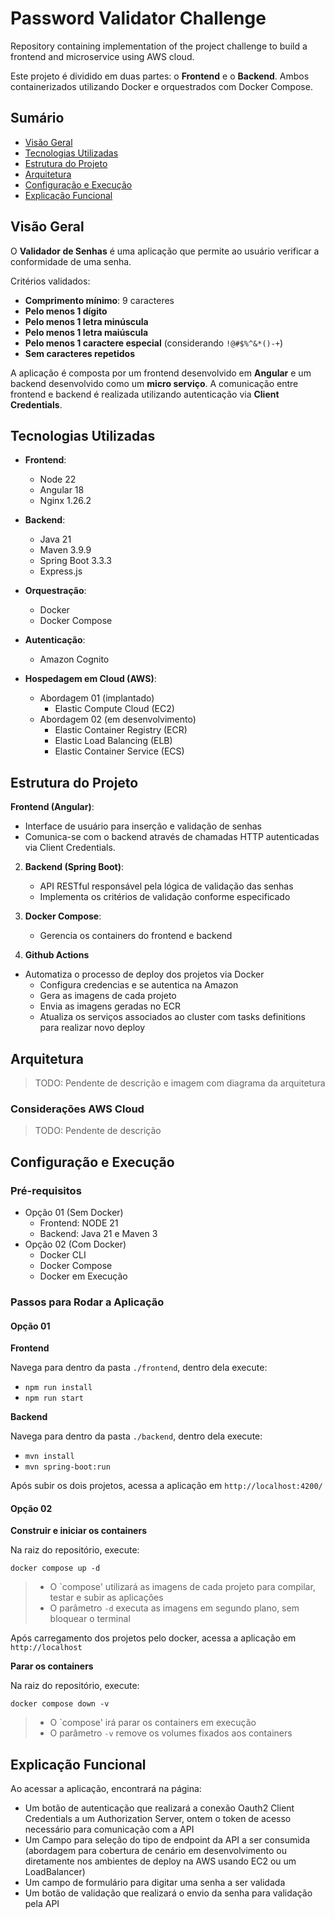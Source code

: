 # Password Validator Challenge

Repository containing implementation of the project challenge to build a frontend and microservice using AWS cloud.

Este projeto é dividido em duas partes: o **Frontend** e o **Backend**.
Ambos containerizados utilizando Docker e orquestrados com Docker Compose.

## Sumário

- [Visão Geral](#visão-geral)
- [Tecnologias Utilizadas](#tecnologias-utilizadas)
- [Estrutura do Projeto](#estrutura-do-projeto)
- [Arquitetura](#arquitetura)
- [Configuração e Execução](#configuração-e-execução)
- [Explicação Funcional](#explicação=funcional)

## Visão Geral

O **Validador de Senhas** é uma aplicação que permite ao usuário verificar a conformidade de uma senha.

Critérios validados:

- **Comprimento mínimo**: 9 caracteres
- **Pelo menos 1 dígito**
- **Pelo menos 1 letra minúscula**
- **Pelo menos 1 letra maiúscula**
- **Pelo menos 1 caractere especial** (considerando `!@#$%^&*()-+`)
- **Sem caracteres repetidos**

A aplicação é composta por um frontend desenvolvido em **Angular** e um backend desenvolvido como um **micro serviço**. A comunicação entre frontend e backend é realizada utilizando autenticação via **Client Credentials**.

## Tecnologias Utilizadas

- **Frontend**:
    - Node 22
    - Angular 18
    - Nginx 1.26.2

- **Backend**:
    - Java 21
    - Maven 3.9.9
    - Spring Boot 3.3.3
    - Express.js

- **Orquestração**:
    - Docker
    - Docker Compose

- **Autenticação**:
  - Amazon Cognito

- **Hospedagem em Cloud (AWS)**:
    - Abordagem 01 (implantado)
        - Elastic Compute Cloud (EC2)
    - Abordagem 02 (em desenvolvimento)
        - Elastic Container Registry (ECR)
        - Elastic Load Balancing (ELB)
        - Elastic Container Service (ECS)

## Estrutura do Projeto

**Frontend (Angular)**:
   - Interface de usuário para inserção e validação de senhas
   - Comunica-se com o backend através de chamadas HTTP autenticadas via Client Credentials.

2. **Backend (Spring Boot)**:
   - API RESTful responsável pela lógica de validação das senhas
   - Implementa os critérios de validação conforme especificado

3. **Docker Compose**:
   - Gerencia os containers do frontend e backend

4. **Github Actions**

- Automatiza o processo de deploy dos projetos via Docker
    - Configura credencias e se autentica na Amazon
    - Gera as imagens de cada projeto
    - Envia as imagens geradas no ECR
    - Atualiza os serviços associados ao cluster com tasks definitions para realizar novo deploy

## Arquitetura

> TODO: Pendente de descrição e imagem com diagrama da arquitetura

### Considerações AWS Cloud

> TODO: Pendente de descrição

## Configuração e Execução

### Pré-requisitos

- Opção 01 (Sem Docker)
    - Frontend: NODE 21
    - Backend: Java 21 e Maven 3
- Opção 02 (Com Docker)
    - Docker CLI
    - Docker Compose
    - Docker em Execução

### Passos para Rodar a Aplicação

#### Opção 01

**Frontend**

Navega para dentro da pasta `./frontend`, dentro dela execute:

- `npm run install`
- `npm run start`

**Backend**

Navega para dentro da pasta `./backend`, dentro dela execute:

- `mvn install`
- `mvn spring-boot:run`

Após subir os dois projetos, acessa a aplicação em `http://localhost:4200/`

#### Opção 02

**Construir e iniciar os containers**

Na raiz do repositório, execute:

`docker compose up -d`

> - O `compose' utilizará as imagens de cada projeto para compilar, testar e subir as aplicações
> - O parâmetro `-d` executa as imagens em segundo plano, sem bloquear o terminal

Após carregamento dos projetos pelo docker, acessa a aplicação em `http://localhost`

**Parar os containers**

Na raiz do repositório, execute:

`docker compose down -v`

> - O `compose' irá parar os containers em execução
> - O parâmetro `-v` remove os volumes fixados aos containers

## Explicação Funcional

Ao acessar a aplicação, encontrará na página:

- Um botão de autenticação que realizará a conexão Oauth2 Client Credentials a um Authorization Server, ontem o token de acesso necessário para comunicação com a API
- Um Campo para seleção do tipo de endpoint da API a ser consumida (abordagem para cobertura de cenário em desenvolvimento ou diretamente nos ambientes de deploy na AWS usando EC2 ou um LoadBalancer)
- Um campo de formulário para digitar uma senha a ser validada
- Um botão de validação que realizará o envio da senha para validação pela API
